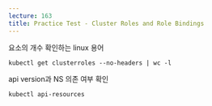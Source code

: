 ```yaml
---
lecture: 163
title: Practice Test - Cluster Roles and Role Bindings
---
```


요소의 개수 확인하는 linux 용어
```
kubectl get clusterroles --no-headers | wc -l
```


api version과 NS 의존 여부 확인
```
kubectl api-resources
```
